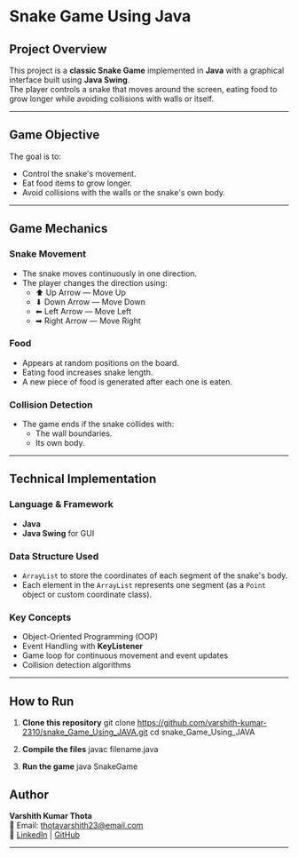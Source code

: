 #  Snake Game Using Java

##  Project Overview
This project is a **classic Snake Game** implemented in **Java** with a graphical interface built using **Java Swing**.  
The player controls a snake that moves around the screen, eating food to grow longer while avoiding collisions with walls or itself.

---

##  Game Objective
The goal is to:
- Control the snake's movement.
- Eat food items to grow longer.
- Avoid collisions with the walls or the snake's own body.

---

##  Game Mechanics

### Snake Movement
- The snake moves continuously in one direction.
- The player changes the direction using:
  - ⬆ Up Arrow — Move Up
  - ⬇ Down Arrow — Move Down
  - ⬅ Left Arrow — Move Left
  - ➡ Right Arrow — Move Right

### Food
- Appears at random positions on the board.
- Eating food increases snake length.
- A new piece of food is generated after each one is eaten.

### Collision Detection
- The game ends if the snake collides with:
  - The wall boundaries.
  - Its own body.

---

##  Technical Implementation

### Language & Framework
- **Java**
- **Java Swing** for GUI

### Data Structure Used
- `ArrayList` to store the coordinates of each segment of the snake's body.
- Each element in the `ArrayList` represents one segment (as a `Point` object or custom coordinate class).

### Key Concepts
- Object-Oriented Programming (OOP)
- Event Handling with **KeyListener**
- Game loop for continuous movement and event updates
- Collision detection algorithms

---

##  How to Run

1. **Clone this repository**
   git clone https://github.com/varshith-kumar-2310/snake_Game_Using_JAVA.git
   cd snake_Game_Using_JAVA

2. **Compile the files**
   javac filename.java
3. **Run the game**
   java SnakeGame

## Author
**Varshith Kumar Thota**  
📧 Email: thotavarshith23@email.com  
🔗 [LinkedIn](https://www.linkedin.com/in/varshith-kumar-thota-812579242/) | [GitHub](https://github.com/varshith-kumar-2310)

---



